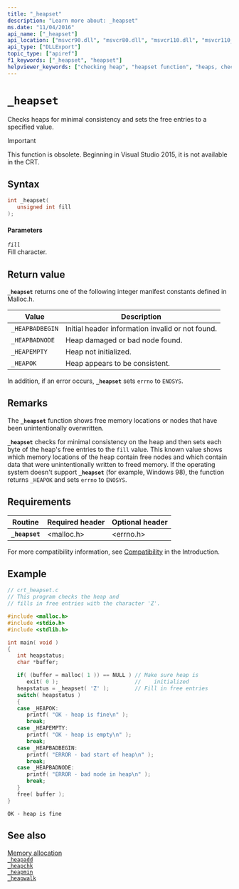 ```yaml
---
title: "_heapset"
description: "Learn more about: _heapset"
ms.date: "11/04/2016"
api_name: ["_heapset"]
api_location: ["msvcr90.dll", "msvcr80.dll", "msvcr110.dll", "msvcr110_clr0400.dll", "msvcrt.dll", "msvcr120.dll", "msvcr100.dll"]
api_type: ["DLLExport"]
topic_type: ["apiref"]
f1_keywords: ["_heapset", "heapset"]
helpviewer_keywords: ["checking heap", "heapset function", "heaps, checking", "debugging [CRT], heap-related problems", "_heapset function"]
---
```

# `_heapset`

Checks heaps for minimal consistency and sets the free entries to a specified value.

> [!IMPORTANT]
> This function is obsolete. Beginning in Visual Studio 2015, it is not available in the CRT.

## Syntax

```C
int _heapset(
   unsigned int fill
);
```

#### Parameters

*`fill`*\
Fill character.

## Return value

**`_heapset`** returns one of the following integer manifest constants defined in Malloc.h.

| Value | Description |
|---|---|
| `_HEAPBADBEGIN` | Initial header information invalid or not found. |
| `_HEAPBADNODE` | Heap damaged or bad node found. |
| `_HEAPEMPTY` | Heap not initialized. |
| `_HEAPOK` | Heap appears to be consistent. |

In addition, if an error occurs, **`_heapset`** sets `errno` to `ENOSYS`.

## Remarks

The **`_heapset`** function shows free memory locations or nodes that have been unintentionally overwritten.

**`_heapset`** checks for minimal consistency on the heap and then sets each byte of the heap's free entries to the `fill` value. This known value shows which memory locations of the heap contain free nodes and which contain data that were unintentionally written to freed memory. If the operating system doesn't support **`_heapset`** (for example, Windows 98), the function returns `_HEAPOK` and sets `errno` to `ENOSYS`.

## Requirements

| Routine | Required header | Optional header |
|---|---|---|
| **`_heapset`** | \<malloc.h> | \<errno.h> |

For more compatibility information, see [Compatibility](./compatibility.md) in the Introduction.

## Example

```c
// crt_heapset.c
// This program checks the heap and
// fills in free entries with the character 'Z'.

#include <malloc.h>
#include <stdio.h>
#include <stdlib.h>

int main( void )
{
   int heapstatus;
   char *buffer;

   if( (buffer = malloc( 1 )) == NULL ) // Make sure heap is
      exit( 0 );                        //    initialized
   heapstatus = _heapset( 'Z' );        // Fill in free entries
   switch( heapstatus )
   {
   case _HEAPOK:
      printf( "OK - heap is fine\n" );
      break;
   case _HEAPEMPTY:
      printf( "OK - heap is empty\n" );
      break;
   case _HEAPBADBEGIN:
      printf( "ERROR - bad start of heap\n" );
      break;
   case _HEAPBADNODE:
      printf( "ERROR - bad node in heap\n" );
      break;
   }
   free( buffer );
}
```

```Output
OK - heap is fine
```

## See also

[Memory allocation](./memory-allocation.md)\
[`_heapadd`](./heapadd.md)\
[`_heapchk`](./reference/heapchk.md)\
[`_heapmin`](./reference/heapmin.md)\
[`_heapwalk`](./reference/heapwalk.md)
